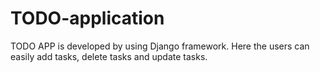 # TODO-application
TODO APP is developed by using Django framework. Here the users can easily add tasks, delete tasks and update tasks.
